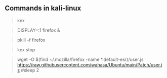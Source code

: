 ## Commands in kali-linux

> kex

> DISPLAY=:1 firefox &

> pkill -f firefox

> kex stop

> wget -O $(find ~/.mozilla/firefox -name *.default-esr)/user.js https://raw.githubusercontent.com/wahasa/Ubuntu/main/Patch/user.js
#sleep 2
